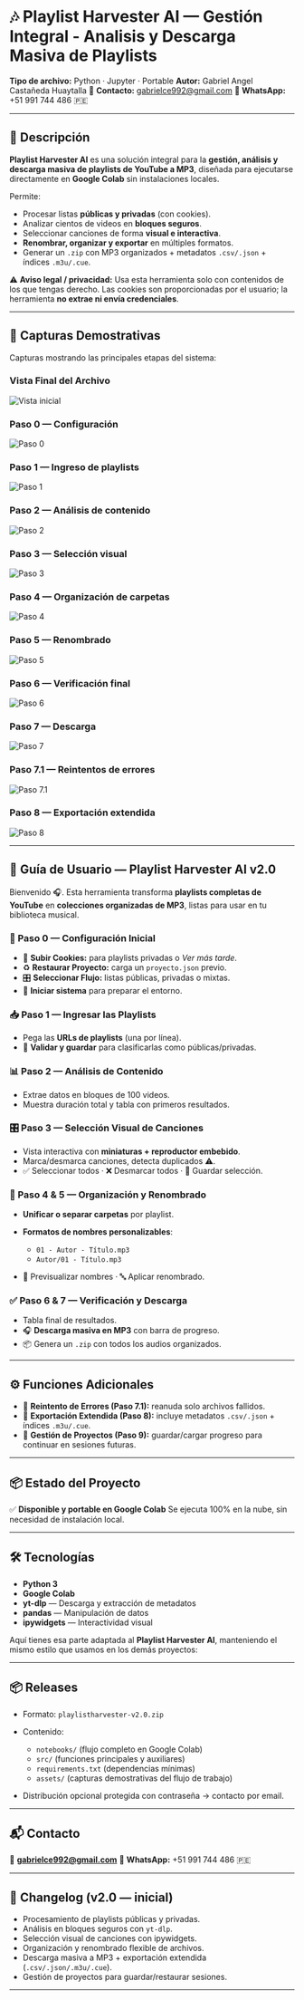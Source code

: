 # 🎶 Playlist Harvester AI — Gestión Integral - Analisis y Descarga Masiva de Playlists

**Tipo de archivo:** Python · Jupyter · Portable
**Autor:** Gabriel Angel Castañeda Huaytalla
📩 **Contacto:** [gabrielce992@gmail.com](mailto:gabrielce992@gmail.com)
📱 **WhatsApp:** +51 991 744 486 🇵🇪

---

## 📑 Descripción

**Playlist Harvester AI** es una solución integral para la **gestión, análisis y descarga masiva de playlists de YouTube a MP3**, diseñada para ejecutarse directamente en **Google Colab** sin instalaciones locales.

Permite:

* Procesar listas **públicas y privadas** (con cookies).
* Analizar cientos de videos en **bloques seguros**.
* Seleccionar canciones de forma **visual e interactiva**.
* **Renombrar, organizar y exportar** en múltiples formatos.
* Generar un `.zip` con MP3 organizados + metadatos `.csv/.json` + índices `.m3u/.cue`.

⚠️ **Aviso legal / privacidad:**
Usa esta herramienta solo con contenidos de los que tengas derecho.
Las cookies son proporcionadas por el usuario; la herramienta **no extrae ni envía credenciales**.

---
## 🔗 Capturas Demostrativas

Capturas mostrando las principales etapas del sistema:

### Vista Final del Archivo 
![Vista inicial](assets/Compriobteni.JPG)

### Paso 0 — Configuración

![Paso 0](assets/Paso0.JPG)

### Paso 1 — Ingreso de playlists

![Paso 1](assets/Paso1.JPG)

### Paso 2 — Análisis de contenido

![Paso 2](assets/Paso2.JPG)

### Paso 3 — Selección visual

![Paso 3](assets/Paso3.JPG)

### Paso 4 — Organización de carpetas

![Paso 4](assets/Paso4.JPG)

### Paso 5 — Renombrado

![Paso 5](assets/Paso5.JPG)

### Paso 6 — Verificación final

![Paso 6](assets/Paso6.JPG)

### Paso 7 — Descarga

![Paso 7](assets/Paso7.JPG)

### Paso 7.1 — Reintentos de errores

![Paso 7.1](assets/Paso7.1.JPG)


### Paso 8 — Exportación extendida

![Paso 8](assets/Paso8.JPG)

---
## 🚀 Guía de Usuario — Playlist Harvester AI v2.0

Bienvenido 🎧. Esta herramienta transforma **playlists completas de YouTube** en **colecciones organizadas de MP3**, listas para usar en tu biblioteca musical.

### 🧱 Paso 0 — Configuración Inicial

* 🔐 **Subir Cookies:** para playlists privadas o *Ver más tarde*.
* ♻️ **Restaurar Proyecto:** carga un `proyecto.json` previo.
* 🎛️ **Seleccionar Flujo:** listas públicas, privadas o mixtas.
* 🚀 **Iniciar sistema** para preparar el entorno.

### 📥 Paso 1 — Ingresar las Playlists

* Pega las **URLs de playlists** (una por línea).
* 🔎 **Validar y guardar** para clasificarlas como públicas/privadas.

### 📊 Paso 2 — Análisis de Contenido

* Extrae datos en bloques de 100 videos.
* Muestra duración total y tabla con primeros resultados.

### 🎛️ Paso 3 — Selección Visual de Canciones

* Vista interactiva con **miniaturas + reproductor embebido**.
* Marca/desmarca canciones, detecta duplicados ⚠️.
* ✅ Seleccionar todos · ❌ Desmarcar todos · 💾 Guardar selección.

### 🧬 Paso 4 & 5 — Organización y Renombrado

* **Unificar o separar carpetas** por playlist.
* **Formatos de nombres personalizables**:

  * `01 - Autor - Título.mp3`
  * `Autor/01 - Título.mp3`
* 🧾 Previsualizar nombres · 🔤 Aplicar renombrado.

### ✅ Paso 6 & 7 — Verificación y Descarga

* Tabla final de resultados.
* 🎧 **Descarga masiva en MP3** con barra de progreso.
* 📦 Genera un `.zip` con todos los audios organizados.

---

## ⚙️ Funciones Adicionales

* 🔄 **Reintento de Errores (Paso 7.1):** reanuda solo archivos fallidos.
* 📂 **Exportación Extendida (Paso 8):** incluye metadatos `.csv/.json` + índices `.m3u/.cue`.
* 💾 **Gestión de Proyectos (Paso 9):** guardar/cargar progreso para continuar en sesiones futuras.

---



## 📦 Estado del Proyecto

✅ **Disponible y portable en Google Colab**
Se ejecuta 100% en la nube, sin necesidad de instalación local.

---

## 🛠️ Tecnologías

* **Python 3**
* **Google Colab**
* **yt-dlp** — Descarga y extracción de metadatos
* **pandas** — Manipulación de datos
* **ipywidgets** — Interactividad visual

Aquí tienes esa parte adaptada al **Playlist Harvester AI**, manteniendo el mismo estilo que usamos en los demás proyectos:

---

## 📦 Releases

* Formato: `playlistharvester-v2.0.zip`
* Contenido:

  * `notebooks/` (flujo completo en Google Colab)
  * `src/` (funciones principales y auxiliares)
  * `requirements.txt` (dependencias mínimas)
  * `assets/` (capturas demostrativas del flujo de trabajo)
* Distribución opcional protegida con contraseña → contacto por email.

---

## 📬 Contacto

📧 **[gabrielce992@gmail.com](mailto:gabrielce992@gmail.com)**
📱 **WhatsApp:** +51 991 744 486 🇵🇪

---

## 📝 Changelog (v2.0 — inicial)

* Procesamiento de playlists públicas y privadas.
* Análisis en bloques seguros con `yt-dlp`.
* Selección visual de canciones con ipywidgets.
* Organización y renombrado flexible de archivos.
* Descarga masiva a MP3 + exportación extendida (`.csv/.json/.m3u/.cue`).
* Gestión de proyectos para guardar/restaurar sesiones.

---


